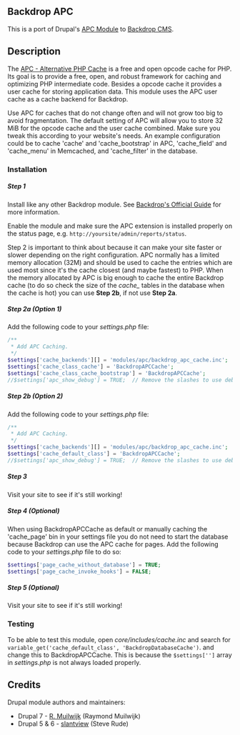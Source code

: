 ## Backdrop APC

This is a port of Drupal's [APC Module](https://drupal.org/project/apc "APC - Alternative PHP Cache") to [Backdrop CMS](https://backdropcms.org).

## Description

The [APC - Alternative PHP Cache](http://www.php.net/apc) is a free and open opcode cache for PHP. Its goal is to provide a free, open, and robust framework for caching and optimizing PHP intermediate code. Besides a opcode cache it provides a user cache for storing application data. This module uses the APC user cache as a cache backend for Backdrop.

Use APC for caches that do not change often and will not grow too big to avoid fragmentation. The default setting of APC will allow you to store 32 MiB for the opcode cache and the user cache combined. Make sure you tweak this according to your website's needs. An example configuration could be to cache 'cache' and 'cache_bootstrap' in APC, 'cache_field' and 'cache_menu' in Memcached, and 'cache_filter' in the database.

### Installation

##### Step 1

Install like any other Backdrop module. See [Backdrop's Official Guide](https://backdropcms.org/guide/modules) for more information.

Enable the module and make sure the APC extension is installed properly on the status page, e.g. `http://yoursite/admin/reports/status`.

Step 2 is important to think about because it can make your site faster or slower depending on the right configuration. APC normally has a limited memory allocation (32M) and should be used to cache the entries which are used most since it's the cache closest (and maybe fastest) to PHP. When the memory allocated by APC is big enough to cache the entire Backdrop cache (to do so check the size of the *cache_* tables in the database when the cache is hot) you can use **Step 2b**, if not use **Step 2a**.

##### Step 2a (Option 1)

Add the following code to your *settings.php* file:

```php
/**
 * Add APC Caching.
 */
$settings['cache_backends'][] = 'modules/apc/backdrop_apc_cache.inc';
$settings['cache_class_cache'] = 'BackdropAPCCache';
$settings['cache_class_cache_bootstrap'] = 'BackdropAPCCache';
//$settings['apc_show_debug'] = TRUE;  // Remove the slashes to use debug mode.
```

##### Step 2b (Option 2)

Add the following code to your *settings.php* file:

```php
/**
 * Add APC Caching.
 */
$settings['cache_backends'][] = 'modules/apc/backdrop_apc_cache.inc';
$settings['cache_default_class'] = 'BackdropAPCCache';
//$settings['apc_show_debug'] = TRUE;  // Remove the slashes to use debug mode.
```

##### Step 3

Visit your site to see if it's still working!

##### Step 4 (Optional)

When using BackdropAPCCache as default or manually caching the 'cache_page' bin in your settings file you do not need to start the database because Backdrop can use the APC cache for pages. Add the following code to your *settings.php* file to do so:

```php
$settings['page_cache_without_database'] = TRUE;
$settings['page_cache_invoke_hooks'] = FALSE;
```

##### Step 5 (Optional)

Visit your site to see if it's still working!

### Testing

To be able to test this module, open *core/includes/cache.inc* and search for `variable_get('cache_default_class', 'BackdropDatabaseCache')`. and change this to BackdropAPCCache. This is because the `$settings['']` array in *settings.php* is not always loaded properly.

## Credits

Drupal module authors and maintainers:

* Drupal 7 - [R. Muilwijk](https://drupal.org/user/159883) (Raymond Muilwijk)
* Drupal 5 & 6 - [slantview](https://www.drupal.org/user/73183) (Steve Rude)

